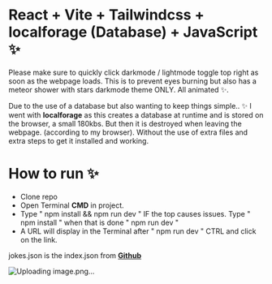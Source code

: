 # React + Vite + Tailwindcss + localforage (Database) + JavaScript ✨

Please make sure to quickly click darkmode / lightmode toggle top right as soon as the webpage loads. 
This is to prevent eyes burning but also has a meteor shower with stars darkmode theme ONLY. 
All animated ✨.

Due to the use of a database but also wanting to keep things simple.. ✨
I went with **localforage** as this creates a database at runtime and is stored on the browser, a small 180kbs.
But then it is destroyed when leaving the webpage. (according to my browser).
Without the use of extra files and extra steps to get it installed and working.

# How to run ✨
- Clone repo
- Open Terminal **CMD** in project.
- Type " npm install && npm run dev "
  IF the top causes issues.
  Type " npm install " when that is done " npm run dev "
- A URL will display in the Terminal after " npm run dev " CTRL and click on the link.


jokes.json is the index.json from [**__Github__**](https://github.com/15Dkatz/official_joke_api/blob/master/jokes/index.json)


![Uploading image.png…]()
